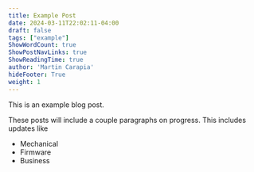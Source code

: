```yaml
---
title: Example Post
date: 2024-03-11T22:02:11-04:00
draft: false
tags: ["example"]
ShowWordCount: true
ShowPostNavLinks: true
ShowReadingTime: true
author: 'Martin Carapia'
hideFooter: True
weight: 1
---
```


This is an example blog post.

These posts will include a couple paragraphs on progress.
This includes updates like
- Mechanical
- Firmware
- Business
